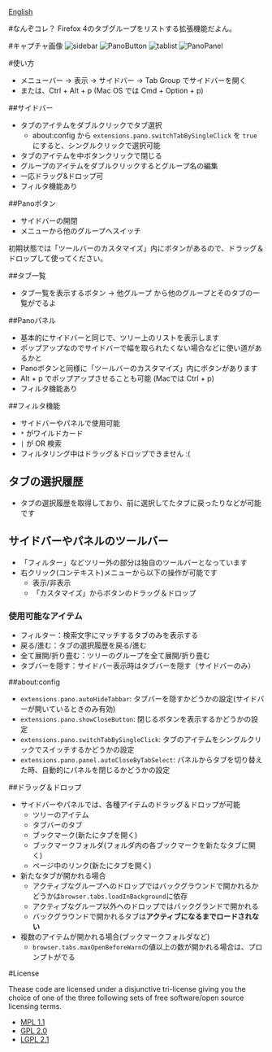 [English](http://teramako.github.com/Pano/)

#なんぞコレ？
Firefox 4のタブグループをリストする拡張機能だよん。

#キャプチャ画像
![sidebar](http://teramako.github.com/Pano/sidebar.png "Pano sidebar")
![PanoButton](http://teramako.github.com/Pano/pano-button-menu.png "Pano Button")
![tablist](http://teramako.github.com/Pano/all-tabs-list.png "All tabs list button")
![PanoPanel](http://teramako.github.com/Pano/pano-pane.png "Pano panel")

#使い方

 * メニューバー -> 表示 -> サイドバー -> Tab Group でサイドバーを開く
 * または、Ctrl + Alt + p (Mac OS では Cmd + Option + p)

##サイドバー

 * タブのアイテムをダブルクリックでタブ選択
   * about:config から `extensions.pano.switchTabBySingleClick` を `true` にすると、シングルクリックで選択可能
 * タブのアイテムを中ボタンクリックで閉じる
 * グループのアイテムをダブルクリックするとグループ名の編集
 * 一応ドラッグ&ドロップ可
 * フィルタ機能あり

##Panoボタン

 * サイドバーの開閉
 * メニューから他のグループへスイッチ

初期状態では「ツールバーのカスタマイズ」内にボタンがあるので、ドラッグ＆ドロップして使ってください。

##タブ一覧

 * タブ一覧を表示するボタン -> 他グループ から他のグループとそのタブの一覧がでるよ

##Panoパネル

 * 基本的にサイドバーと同じで、ツリー上のリストを表示します
 * ポップアップなのでサイドバーで幅を取られたくない場合などに使い道があるかと
 * Panoボタンと同様に「ツールバーのカスタマイズ」内にボタンがあります
 * Alt + p でポップアップさせることも可能 (Macでは Ctrl + p)
 * フィルタ機能あり

##フィルタ機能

 * サイドバーやパネルで使用可能
 * `*` がワイルドカード
 * `|` が OR 検索
 * フィルタリング中はドラッグ＆ドロップできません :(

## タブの選択履歴

 * タブの選択履歴を取得しており、前に選択してたタブに戻ったりなどが可能です

## サイドバーやパネルのツールバー

 * 「フィルター」などツリー外の部分は独自のツールバーとなっています
 * 右クリック(コンテキスト)メニューから以下の操作が可能です
   * 表示/非表示
   * 「カスタマイズ」からボタンのドラッグ＆ドロップ

### 使用可能なアイテム

 * フィルター：検索文字にマッチするタブのみを表示する
 * 戻る/進む：タブの選択履歴を戻る/進む
 * 全て展開/折り畳む：ツリーのグループを全て展開/折り畳む
 * タブバーを隠す：サイドバー表示時はタブバーを隠す（サイドバーのみ）

##about:config

 * `extensions.pano.autoHideTabbar`:
   タブバーを隠すかどうかの設定(サイドバーが開いているときのみ有効)
 * `extensions.pano.showCloseButton`:
   閉じるボタンを表示するかどうかの設定
 * `extensions.pano.switchTabBySingleClick`:
   タブのアイテムをシングルクリックでスイッチするかどうかの設定
 * `extensions.pano.panel.autoCloseByTabSelect`:
   パネルからタブを切り替えた時、自動的にパネルを閉じるかどうかの設定

##ドラッグ＆ドロップ

 * サイドバーやパネルでは、各種アイテムのドラッグ＆ドロップが可能
   * ツリーのアイテム
   * タブバーのタブ
   * ブックマーク(新たにタブを開く)
   * ブックマークフォルダ(フォルダ内の各ブックマークを新たなタブに開く)
   * ページ中のリンク(新たにタブを開く)
 * 新たなタブが開かれる場合
   * アクティブなグループへのドロップではバックグラウンドで開かれるかどうかは`browser.tabs.loadInBackground`に依存
   * アクティブなグループ以外へのドロップではバックグランドで開かれる
   * バックグラウンドで開かれるタブは**アクティブになるまでロードされない**
 * 複数のアイテムが開かれる場合(ブックマークフォルダなど)
   * `browser.tabs.maxOpenBeforeWarn`の値以上の数が開かれる場合は、プロンプトがでる

#License

Thease code are licensed under a disjunctive tri-license
giving you the choice of one of the three following sets of free software/open source licensing terms.

 * [MPL 1.1](http://www.mozilla.org/MPL/MPL-1.1.html "Mozilla Public License version 1.1")
 * [GPL 2.0](http://www.gnu.org/licenses/gpl-2.0.html "GNU General Public License version 2.0")
 * [LGPL 2.1](http://www.gnu.org/licenses/lgpl-2.1.html "GNU Lesser General Public License version 2.1")

